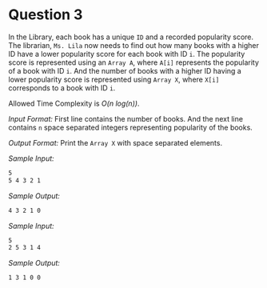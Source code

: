 # Question 3

In the Library, each book has a unique `ID` and a recorded popularity score. The librarian, `Ms. Lila` now needs to find out how many books with a higher ID have a lower popularity score for each book with ID `i`. The popularity score is represented using an `Array A`, where `A[i]` represents the popularity of a book with ID `i`. And the number of books with a higher ID having a lower popularity score is represented using `Array X`, where `X[i]` corresponds to a book with ID `i`.
  
Allowed Time Complexity is *O(n log(n))*.

*Input Format:* First line contains the number of books. And the next line contains `n` space separated integers representing popularity of the books.

*Output Format:* Print the `Array X` with space separated elements.

*Sample Input:*

```bash
5
5 4 3 2 1
```

*Sample Output:*

```bash
4 3 2 1 0
```

*Sample Input:*

```bash
5
2 5 3 1 4
```

*Sample Output:*

```bash
1 3 1 0 0
```
